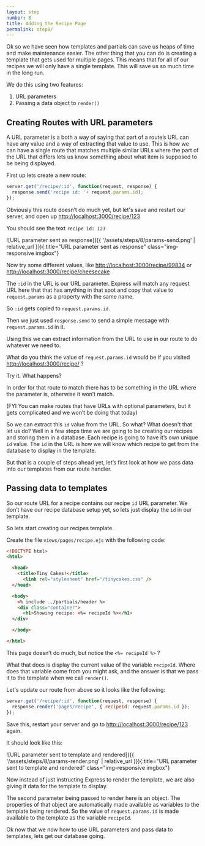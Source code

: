 ```yaml
---
layout: step
number: 8
title: Adding the Recipe Page
permalink: step8/
---
```


Ok so we have seen how templates and partials can save us heaps of time and make maintenance easier.   The other thing that you can do is creating a template that gets used for multiple pages. This means that for all of our recipes we will only have a single template.  This will save us so much time in the long run.

We do this using two features:

1. URL parameters
2. Passing a data object to `render()` 

## Creating Routes with URL parameters

A URL parameter is a both a way of saying that part of a route’s URL can have any value and a way of extracting that value to use.  This is how we can have a single route that matches multiple similar URLs where the part of the URL that differs lets us know something about what item is supposed to be being displayed.  

First up lets create a new route:

```javascript
server.get('/recipe/:id', function(request, response) {
  response.send('recipe id: '+ request.params.id); 
});
```

Obviously this route doesn’t do much yet, but let's save and restart our server,
and open up <http://localhost:3000/recipe/123>

You should see the text `recipe id: 123`

![URL parameter sent as response]({{ '/assets/steps/8/params-send.png' | relative_url }}){:title="URL parameter sent as response" class="img-responsive imgbox"}


Now try some different values, like <http://localhost:3000/recipe/99834> or 
<http://localhost:3000/recipe/cheesecake>

The `:id` in the URL is our URL parameter.  Express will match any request URL here that that has anything in that spot and copy that value to `request.params` as a property with the same name.  

So `:id` gets copied to `request.params.id`.

Then we just used `response.send` to send a simple message with `request.params.id` in it.

Using this we can extract information from the URL to use in our route to do whatever we need to.

What do you think the value of `request.params.id` would be if you visited <http://localhost:3000/recipe/> ?  

Try it.  What happens?

In order for that route to match there has to be something in the URL where the parameter is, otherwise it won’t match.

(FYI You can make routes that have URLs with optional parameters, but it gets complicated and we won’t be doing that today)

So we can extract this `id` value from the URL.  So what?  What doesn't that let us do?  Well in a few steps time we are going to be creating our recipes and storing them in a database.  Each recipe is going to have it’s own unique `id` value.  The `id` in the URL is how we will know which recipe to get from the database to display in the template.  

But that is a couple of steps ahead yet, let’s first look at how we pass data into our templates from our route handler.

## Passing data to templates

So our route URL for a recipe contains our recipe `id` URL parameter.  We don’t have our recipe database setup yet, so lets just display the `id` in our template.

So lets start creating our recipes template.

Create the file `views/pages/recipe.ejs` with the following code:

```html
<!DOCTYPE html>
<html>

  <head>
    <title>Tiny Cakes!</title>
      <link rel="stylesheet" href="/tinycakes.css" />
  </head>

  <body>
    <% include ../partials/header %>
    <div class="container">
      <h1>Showing recipe: <%= recipeId %></h1>
  </div>

  </body>

</html>
```

This page doesn’t do much, but notice the `<%= recipeId %>` ?  

What that does is display the current value of the variable `recipeId`.  Where does that variable come from you might ask, and the answer is that we pass it to the template when we call `render()`.

Let's update our route from above so it looks like the following:

```javascript
server.get('/recipe/:id', function(request, response) {
  response.render('pages/recipe', { recipeId: request.params.id });
});
```

Save this, restart your server and go to <http://localhost:3000/recipe/123> again.

It should look like this:

![URL parameter sent to template and rendered]({{ '/assets/steps/8/params-render.png' | relative_url }}){:title="URL parameter sent to template and rendered" class="img-responsive imgbox"}


Now instead of just instructing Express to render the template, we are also giving it data for the template to display.

The second parameter being passed to render here is an object.  The properties of that object are automatically made available as variables to the template being rendered.  So the value of `request.params.id` is made available to the template as the variable `recipeId`.

Ok now that we now how to use URL parameters and pass data to templates, lets get our database going.
